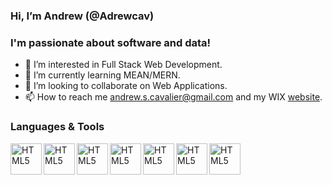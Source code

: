 ### Hi, I’m Andrew (@Adrewcav)

### I'm passionate about software and data!
- 👀 I’m interested in Full Stack Web Development.
- 🌱 I’m currently learning MEAN/MERN. 
- 💞️ I’m looking to collaborate on Web Applications. 
- 📫 How to reach me andrew.s.cavalier@gmail.com and my WIX [website](https://www.andrewscavalier.com/).

<!---
Adrewcav/Adrewcav is a ✨ special ✨ repository because its `README.md` (this file) appears on your GitHub profile.
You can click the Preview link to take a look at your changes.
--->
### Languages & Tools 
 <img align="left" alt="HTML5" width="50px" src="https://cdn.jsdelivr.net/gh/devicons/devicon/icons/r/r-original.svg" />
 <img align="left" alt="HTML5" width="50px" src="https://cdn.jsdelivr.net/gh/devicons/devicon/icons/python/python-original-wordmark.svg" />
 <img align="left" alt="HTML5" width="50px" src="https://cdn.jsdelivr.net/gh/devicons/devicon/icons/jupyter/jupyter-original-wordmark.svg" />

 <img align="left" alt="HTML5" width="50px" src="https://cdn.jsdelivr.net/gh/devicons/devicon/icons/html5/html5-original.svg" />
 <img align="left" alt="HTML5" width="50px" src="https://cdn.jsdelivr.net/gh/devicons/devicon/icons/css3/css3-original.svg" />
 <img align="left" alt="HTML5" width="50px" src="https://cdn.jsdelivr.net/gh/devicons/devicon/icons/javascript/javascript-original.svg" />
 
 <img align="left" alt="HTML5" width="50px" src="https://cdn.jsdelivr.net/gh/devicons/devicon/icons/aftereffects/aftereffects-original.svg" />
